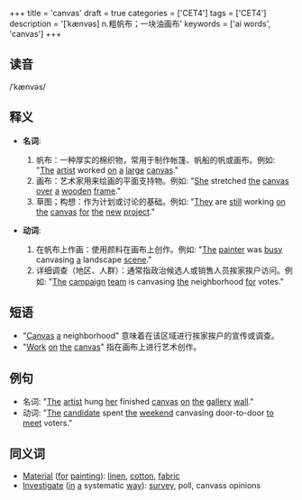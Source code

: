 +++
title = 'canvas'
draft = true
categories = ['CET4']
tags = ['CET4']
description = '[ˈkænvəs] n.粗帆布；一块油画布'
keywords = ['ai words', 'canvas']
+++

## 读音
/ˈkænvəs/

## 释义
- **名词**: 
    1. 帆布：一种厚实的棉织物，常用于制作帐篷、帆船的帆或画布。例如: "[The](/post/the/) [artist](/post/artist/) worked [on](/post/on/) [a](/post/a/) [large](/post/large/) [canvas](/post/canvas/)."
    2. 画布：艺术家用来绘画的平面支持物。例如: "[She](/post/she/) stretched [the](/post/the/) [canvas](/post/canvas/) [over](/post/over/) [a](/post/a/) [wooden](/post/wooden/) [frame](/post/frame/)."
    3. 草图；构想：作为计划或讨论的基础。例如: "[They](/post/they/) are [still](/post/still/) working [on](/post/on/) [the](/post/the/) [canvas](/post/canvas/) [for](/post/for/) [the](/post/the/) [new](/post/new/) [project](/post/project/)."

- **动词**:
    1. 在帆布上作画：使用颜料在画布上创作。例如: "[The](/post/the/) [painter](/post/painter/) was [busy](/post/busy/) canvasing [a](/post/a/) landscape [scene](/post/scene/)."
    2. 详细调查（地区、人群）：通常指政治候选人或销售人员挨家挨户访问。例如: "[The](/post/the/) [campaign](/post/campaign/) [team](/post/team/) is canvasing [the](/post/the/) neighborhood [for](/post/for/) votes."

## 短语
- "[Canvas](/post/canvas/) [a](/post/a/) neighborhood" 意味着在该区域进行挨家挨户的宣传或调查。
- "[Work](/post/work/) [on](/post/on/) [the](/post/the/) [canvas](/post/canvas/)" 指在画布上进行艺术创作。

## 例句
- 名词: "[The](/post/the/) [artist](/post/artist/) hung [her](/post/her/) finished [canvas](/post/canvas/) [on](/post/on/) [the](/post/the/) [gallery](/post/gallery/) [wall](/post/wall/)."
- 动词: "[The](/post/the/) [candidate](/post/candidate/) spent [the](/post/the/) [weekend](/post/weekend/) canvasing door-to-door [to](/post/to/) [meet](/post/meet/) voters."

## 同义词
- [Material](/post/material/) ([for](/post/for/) [painting](/post/painting/)): [linen](/post/linen/), [cotton](/post/cotton/), [fabric](/post/fabric/)
- [Investigate](/post/investigate/) ([in](/post/in/) [a](/post/a/) systematic [way](/post/way/)): [survey](/post/survey/), poll, canvass opinions
